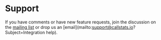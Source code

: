 
# Support

If you have comments or have new feature requests, join the discussion on the
[mailing list](https://groups.google.com/forum/#!forum/callstats-dev) or drop us an
[email](mailto:support@callstats.io?Subject=Integration help).